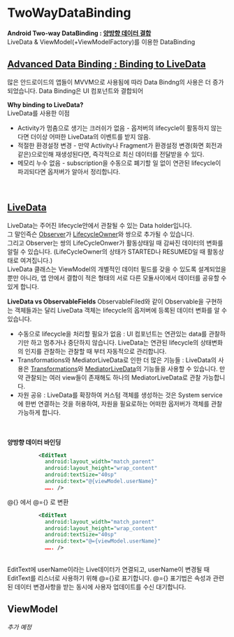 # TwoWayDataBinding
**Android Two-way DataBinding : <a href="https://developer.android.com/topic/libraries/data-binding/two-way?hl=ko">양방향 데이터 결합</a><br>**
LiveData & ViewModel(+ViewModelFactory)를 이용한 DataBinding

## <a href="https://proandroiddev.com/advanced-data-binding-binding-to-livedata-one-and-two-way-binding-dae1cd68530f">Advanced Data Binding : Binding to LiveData<a>
많은 안드로이드의 앱들이 MVVM으로 사용됨에 따라 Data Bindng의 사용은 더 증가되었습니다. Data Binding은 UI 컴포넌트와 결합되어 
  
**Why binding to LiveData?**<br>
LiveData를 사용한 이점

* Activity가 멈춤으로 생기는 크러쉬가 없음 - 옵저버의 lifecycle이 활동하지 않는다면 더이상 어떠한 LiveData의 이벤트를 받지 않음.
* 적절한 환경설정 변경 - 만약 Activity나 Fragment가 환경설정 변경(화면 회전과 같은)으로인해 재생성된다면, 즉각적으로 최신 데이터를 전달받을 수 있다.
* 메모리 누수 없음 - subscription을 수동으로 폐기할 일 없이 연관된 lifecycle이 파괴되다면 옵저버가 알아서 정리합니다. 
<br>

## <a href="https://developer.android.com/reference/androidx/lifecycle/LiveData">LiveData </a>
LiveData는 주어진 lifecycle안에서 관찰될 수 있는 Data holder입니다. <br>
그 말인즉슨 <a href="/reference/android/arch/lifecycle/Observer">Observer</a>가 <a href="/reference/android/arch/lifecycle/LifecycleOwner">LifecycleOwner</a>와 쌍으로 추가될 수 있습니다. <br>
그리고 Observer는 쌍의 LifeCycleOnwer가 활동상태일 때 감싸진 데이터의 변화를 알릴 수 있습니다. 
(LifeCycleOwner의 상태가 STARTED나 RESUMED일 때 활동상태로 여겨집니다.)<br>
LiveData 클래스는 ViewModel의 개별적인 데이터 필드를 갖을 수 있도록 설계되었을 뿐만 아니라, 
앱 안에서 결합이 적은 형태의 서로 다른 모듈사이에서 데이터를 공유할 수 있게 합니다. 
<br>
  
**LiveData vs ObservableFields**
ObservableFiled와 같이 Observable을 구현하는 객체들과는 달리 LiveData 객체는 lifecycle의 옵저버에 등록된 데이터 변화를 알 수 있습니다. 
* 수동으로 lifecycle을 처리할 필요가 없음 : UI 컴포넌트는 연관있는 data를 관찰하기만 하고 멈추거나 중단하지 않습니다. LiveData는 
  연관된 lifecycle의 상태변화의 인지를 관찰하는 관찰할 때 부터 자동적으로 관리합니다. 
* Transformations와 MediatorLiveData로 인한 더 많은 기능들 : LiveData의 사용은 <a href="https://developer.android.com/reference/androidx/lifecycle/Transformations">Transformations</a>와
  <a href="https://developer.android.com/reference/androidx/lifecycle/MediatorLiveData">MediatorLiveData</a>의 기능들을 사용할 수 있습니다. 
  만약 관찰되는 여러 view들이 존재해도 하나의 MediatorLiveData로 관찰 가능합니다. 
* 자원 공유 : LiveData를 확장하여 커스텀 객체를 생성하는 것은 System service에 한번 연결하는 것을 허용하여, 자원을 필요로하는 어떠한 옵저버가 객체를 관찰 가능하게 합니다.
 
<br><br>
**양방향 데이터 바인딩**
```xml
          <EditText
            android:layout_width="match_parent"
            android:layout_height="wrap_content"
            android:textSize="40sp"
            android:text="@{viewModel.userName}"
            ……. />
```
@{} 에서 @={} 로 변환
```xml
          <EditText
            android:layout_width="match_parent"
            android:layout_height="wrap_content"
            android:textSize="40sp"
            android:text="@={viewModel.userName}"
            ……. />
```
  <br>
EditText에 userName이라는 Live데이터가 연결되고, userName이 변경될 때 EditText를 리스너로 사용하기 위해 @={}로 표기합니다. 
@={} 표기법은 속성과 관련된 데이터 변경사항을 받는 동시에 사용자 업데이트를 수신 대기합니다.
  
  

## ViewModel 
*추가 예정*
